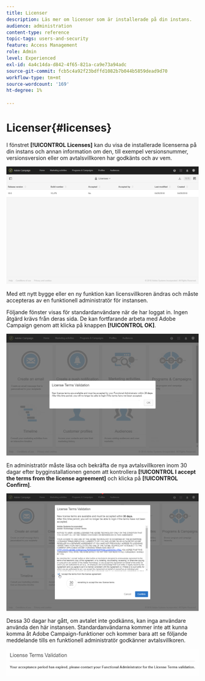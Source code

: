 ```yaml
---
title: Licenser
description: Läs mer om licenser som är installerade på din instans.
audience: administration
content-type: reference
topic-tags: users-and-security
feature: Access Management
role: Admin
level: Experienced
exl-id: 4a4c14da-d842-4f65-821a-ca9e73a94adc
source-git-commit: fcb5c4a92f23bdffd1082b7b044b5859dead9d70
workflow-type: tm+mt
source-wordcount: '169'
ht-degree: 1%

---
```


# Licenser{#licenses}

I fönstret **[!UICONTROL Licenses]** kan du visa de installerade licenserna på din instans och annan information om den, till exempel versionsnummer, versionsversion eller om avtalsvillkoren har godkänts och av vem.

![](assets/license_1.png)

Med ett nytt bygge eller en ny funktion kan licensvillkoren ändras och måste accepteras av en funktionell administratör för instansen.

Följande fönster visas för standardanvändare när de har loggat in. Ingen åtgärd krävs från deras sida. De kan fortfarande arbeta med Adobe Campaign genom att klicka på knappen **[!UICONTROL OK]**.

![](assets/license_2.png)

En administratör måste läsa och bekräfta de nya avtalsvillkoren inom 30 dagar efter bygginstallationen genom att kontrollera **[!UICONTROL I accept the terms from the license agreement]** och klicka på **[!UICONTROL Confirm]**.

![](assets/license_3.png)

Dessa 30 dagar har gått, om avtalet inte godkänns, kan inga användare använda den här instansen. Standardanvändarna kommer inte att kunna komma åt Adobe Campaign-funktioner och kommer bara att se följande meddelande tills en funktionell administratör godkänner avtalsvillkoren.

![](assets/license_4.png)
